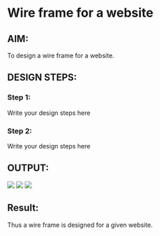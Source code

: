 # Wire frame for a website

## AIM:
To design a wire frame for a website.

## DESIGN STEPS:

### Step 1:
Write your design steps here 

### Step 2:
Write your design steps here

## OUTPUT:
![](ash.png)
![](ash1.png)
![](ash2.png)


## Result:
Thus a wire frame is designed for a given website.
